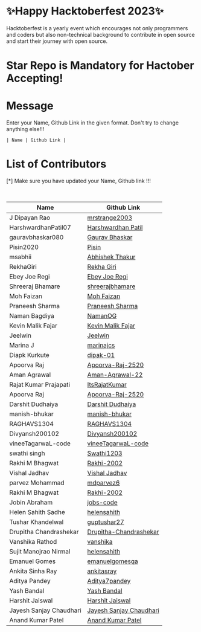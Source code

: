 <h1>✨Happy Hacktoberfest 2023✨</h1>
<p>Hacktoberfest is a yearly event which encourages not only programmers and coders but also non-technical background to contribute in open source and start their journey with open source.</p>
<h1>Star Repo is Mandatory for Hactober Accepting!</h1>

# Message

<p>Enter your Name, Github Link in the given format. Don't try to change anything else!!!</p>
<code>| Name | Github Link |</code>

# List of Contributors

<p>[*] Make sure you have updated your Name, Github link !!!</p>
<br>
  
| Name | Github Link |
| ------|----------|
| J Dipayan Rao | <a href="https://github.com/mrstrange2003">mrstrange2003</a> |
| HarshwardhanPatil07 | <a href="github.com/HarshwardhanPatil07">Harshwardhan Patil</a> |
| gauravbhaskar080 | <a href="https://github.com/gauravbhaskar080">Gaurav Bhaskar</a> |
| Pisin2020 | <a href="github.com/Pisin2020">Pisin</a> |
| msabhii | <a href="https://github.com/msabhii"> Abhishek Thakur </a> |
| RekhaGiri | <a href="https://github.com/RekhaGiri"> Rekha Giri</a>|
| Ebey Joe Regi | <a href="https://github.com/EbeyJoeRegi"> Ebey Joe Regi</a>|
| Shreeraj Bhamare | <a href="https://github.com/shreerajbhamare"> shreerajbhamare</a>|
| Moh Faizan | <a href="https://github.com/faizanusmani06"> Moh Faizan</a>|
| Praneesh Sharma | <a href="https://github.com/Praneesh-Sharma"> Praneesh Sharma </a>|
| Naman Bagdiya | <a href="https://github.com/NamanOG"> NamanOG </a>|
| Kevin Malik Fajar | <a href="https://github.com/kevinmf1"> Kevin Malik Fajar </a>|
| Jeelwin | <a href="https://github.com/jeelwin"> Jeelwin </a>|
| Marina J | <a href="https://github.com/marinajcs"> marinajcs </a>|
| Diapk Kurkute| <a href="https://github.com/dipak-01"> dipak-01 </a>|
| Apoorva Raj| <a href="https://github.com/Apoorva-Raj-2520"> Apoorva-Raj-2520 </a>|
| Aman Agrawal| <a href="https://github.com/Aman-Agrawal-22"> Aman-Agrawal-22 </a>|
| Rajat Kumar Prajapati| <a href="https://github.com/itsrajatkumar"> ItsRajatKumar </a>|
| Apoorva Raj| <a href="https://github.com/Apoorva-Raj-2520"> Apoorva-Raj-2520 </a>|
| Darshit Dudhaiya| <a href="https://github.com/darshitdudhaiya"> Darshit Dudhaiya </a>|
| manish-bhukar|<a href="https://github.com/manish-bhukar">manish-bhukar</a>|
| RAGHAVS1304|<a href="https://github.com/RAGHAVS1304">RAGHAVS1304</a>|
| Divyansh200102|<a href="https://github.com/Divyansh200102">Divyansh200102</a>|
| vineeTagarwaL-code|<a href="https://github.com/VineeTagarwaL-code">vineeTagarwaL-code</a>|
| swathi singh|<a href="https://github.com/Swathi1203/HactoberFest-2023">Swathi1203</a>|
| Rakhi M Bhagwat |<a href="https://github.com/Rakhi-2002">Rakhi-2002</a>|
| Vishal Jadhav |<a href="https://github.com/vishaljadhav207">Vishal Jadhav</a>|
| parvez Mohammad|<a href="https://github.com/mdparvez6">mdparvez6</a>|
| Rakhi M Bhagwat |<a href="https://github.com/Rakhi-2002">Rakhi-2002</a>|
| Jobin Abraham | <a href="https://github.com/jobs-code">jobs-code</a> |
| Helen Sahith Sadhe |<a href="https://github.com/helensahith">helensahith</a>|
| Tushar Khandelwal  |<a href="https://github.com/guptushar27">guptushar27</a>|
| Drupitha Chandrashekar |<a href="https://github.com/Drupitha-Chandrashekar">Drupitha-Chandrashekar</a>|
| Vanshika Rathod |<a href="https://github.com/vanshikaaaaaaaa">vanshika</a>|
| Sujit Manojrao Nirmal |<a href="https://github.com/Blacksujit">helensahith</a>|
| Emanuel Gomes | <a href="https://github.com/emanuelgomesqa">emanuelgomesqa</a> |
| Ankita Sinha Ray |<a href="https://github.com/ankitasray">ankitasray</a>|
| Aditya Pandey |<a href="https://github.com/Aditya7pandey">Aditya7pandey</a>|
| Yash Bandal |<a href="https://github.com/Yash-Bandal">Yash Bandal</a>|
| Harshit Jaiswal |<a href="https://github.com/harshu84190">Harshit Jaiswal</a>|
| Jayesh Sanjay Chaudhari |<a href="https://github.com/JayeshSCoder">Jayesh Sanjay Chaudhari</a>|
| Anand Kumar Patel |<a href="https://github.com/ubanand36"> Anand Kumar Patel</a>|